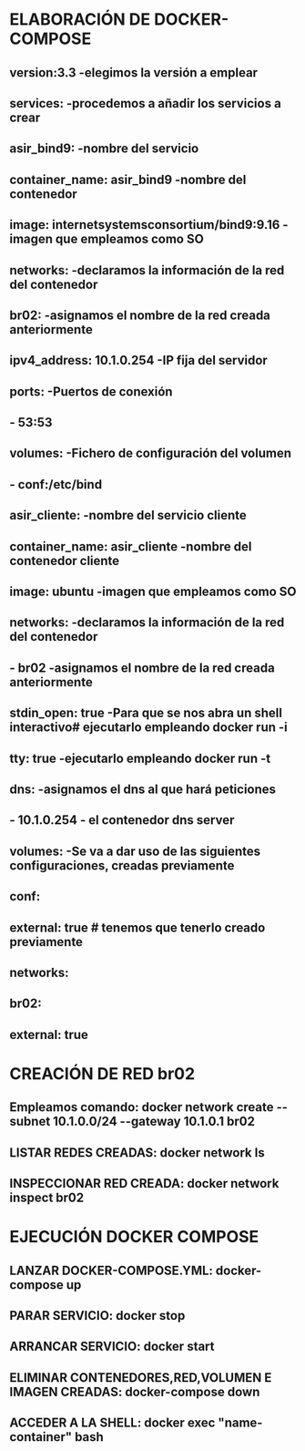 # ELABORACIÓN DE DOCKER-COMPOSE 
## version:3.3 -elegimos la versión a emplear
## services: -procedemos a añadir los servicios a crear
## asir_bind9: -nombre del servicio
## container_name: asir_bind9 -nombre del contenedor
## image: internetsystemsconsortium/bind9:9.16 -imagen que empleamos como SO
## networks:                -declaramos la información de la red del contenedor
##    br02:                 -asignamos el nombre de la red creada anteriormente
##       ipv4_address: 10.1.0.254       -IP fija del servidor 
##    ports:                            -Puertos de conexión
##      - 53:53
##    volumes:                          -Fichero de configuración del volumen
##      - conf:/etc/bind                
##
## asir_cliente:                    -nombre del servicio cliente
##    container_name: asir_cliente  -nombre del contenedor cliente
##    image: ubuntu                 -imagen que empleamos como SO
##    networks:                     -declaramos la información de la red del contenedor
##      - br02                      -asignamos el nombre de la red creada anteriormente
##    stdin_open: true              -Para que se nos abra un shell interactivo# ejecutarlo empleando docker run -i
##    tty: true                     -ejecutarlo empleando docker run -t
##    dns:                          -asignamos el dns al que hará peticiones
##      - 10.1.0.254                - el contenedor dns server
## volumes:                         -Se va a dar uso de las siguientes configuraciones, creadas previamente
## conf:
##    external: true # tenemos que tenerlo creado previamente
## networks:
##  br02: 
##    external: true

# CREACIÓN DE RED br02
## Empleamos comando: docker network create --subnet 10.1.0.0/24 --gateway 10.1.0.1 br02
## LISTAR REDES CREADAS: docker network ls
## INSPECCIONAR RED CREADA: docker network inspect br02

# EJECUCIÓN DOCKER COMPOSE
## LANZAR DOCKER-COMPOSE.YML:                                   docker-compose up
## PARAR SERVICIO:                                              docker stop
## ARRANCAR SERVICIO:                                           docker start
## ELIMINAR CONTENEDORES,RED,VOLUMEN E IMAGEN CREADAS:          docker-compose down
## ACCEDER A LA SHELL:                                          docker exec "name-container" bash

